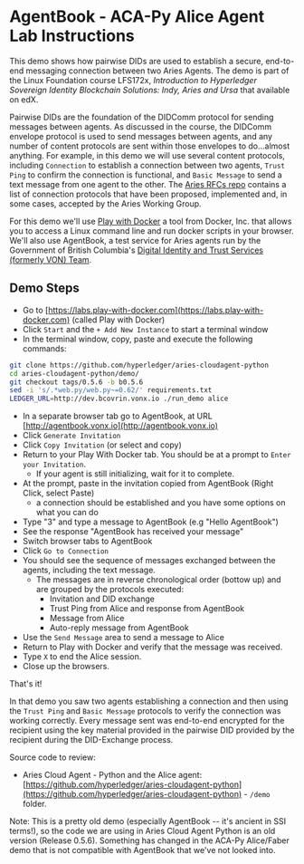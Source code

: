 # AgentBook - ACA-Py Alice Agent Lab Instructions

This demo shows how pairwise DIDs are used to establish a secure, end-to-end messaging
connection between two Aries Agents. The demo is part of the Linux Foundation course LFS172x, *Introduction to Hyperledger Sovereign Identity Blockchain Solutions: Indy, Aries and Ursa* that
available on edX.

Pairwise DIDs are the foundation of the DIDComm
protocol for sending messages between agents. As discussed in the course, the 
DIDComm envelope protocol is used to send messages between agents, and any number of
content protocols are sent within those envelopes to do...almost anything. For
example, in this demo we will use several content protocols, including `Connection` to 
establish a connection between two agents, `Trust Ping` to confirm the
connection is functional, and `Basic Message` to send a text message from one agent
to the other. The [Aries RFCs repo](https://github.com/hyperledger/aries-rfcs/) contains
a list of connection protocols that have been proposed, implemented and, in some cases,
accepted by the Aries Working Group.

For this demo we'll use [Play with Docker](https://labs.play-with-docker.com) a tool from Docker, Inc. that allows you to access a Linux command line and run docker scripts in your browser. We'll also use AgentBook, a test service for Aries agents run by the Government of British Columbia's [Digital Identity and Trust Services (formerly VON) Team](https://digital.gov.bc.ca/digital-trust).

## Demo Steps

- Go to [https://labs.play-with-docker.com](https://labs.play-with-docker.com) (called Play with Docker)
- Click `Start` and the `+ Add New Instance` to start a terminal window
- In the terminal window, copy, paste and execute the following commands:

``` bash
git clone https://github.com/hyperledger/aries-cloudagent-python
cd aries-cloudagent-python/demo/
git checkout tags/0.5.6 -b b0.5.6
sed -i 's/.*web.py/web.py~=0.62/' requirements.txt
LEDGER_URL=http://dev.bcovrin.vonx.io ./run_demo alice
```

- In a separate browser tab go to AgentBook, at URL [http://agentbook.vonx.io](http://agentbook.vonx.io)
- Click `Generate Invitation`
- Click `Copy Invitation` (or select and copy)
- Return to your Play With Docker tab. You should be at a prompt to `Enter your Invitation`.
  - If your agent is still initializing, wait for it to complete.
- At the prompt, paste in the invitation copied from AgentBook (Right Click, select Paste)
  - a connection should be established and you have some options on what you can do
- Type "3" and type a message to AgentBook (e.g "Hello AgentBook")
- See the response "AgentBook has received your message"
- Switch browser tabs to AgentBook
- Click `Go to Connection`
- You should see the sequence of messages exchanged between the agents, including the text message.
  - The messages are in reverse chronological order (bottow up) and are grouped by the protocols executed:
    - Invitation and DID exchange
    - Trust Ping from Alice and response from AgentBook
    - Message from Alice 
    - Auto-reply message from AgentBook
- Use the `Send Message` area to send a message to Alice
- Return to Play with Docker and verify that the message was received.
- Type `X` to end the Alice session.
- Close up the browsers.

That's it!

In that demo you saw two agents establishing a connection and then using the `Trust Ping` and `Basic Message` protocols to verify the connection was working correctly. Every message sent was end-to-end encrypted for the recipient using the key material provided in the pairwise DID provided by the recipient during the DID-Exchange process.

Source code to review:

- Aries Cloud Agent - Python and the Alice agent: [https://github.com/hyperledger/aries-cloudagent-python](https://github.com/hyperledger/aries-cloudagent-python) - `/demo` folder.

Note: This is a pretty old demo (especially AgentBook -- it's ancient in SSI terms!), so the code we are using in Aries Cloud Agent Python is an old version (Release 0.5.6). Something has changed in the ACA-Py Alice/Faber demo that is not compatible with AgentBook that we've not looked into.
